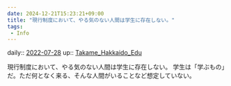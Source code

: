 ```yaml
---
date: 2024-12-21T15:23:21+09:00
title: "現行制度において、やる気のない人間は学生に存在しない。"
tags:
 - Info
---
```


daily:: [2022-07-28](Daily_Note/2022-07-28.md)
up:: [Takame_Hakkaido_Edu](../Bar/Novel/Nacaria/Takame_Hakkaido_Edu.md)

現行制度において、やる気のない人間は学生に存在しない。
学生は「学ぶもの」だ。ただ何となく来る、そんな人間がいることなど想定していない。